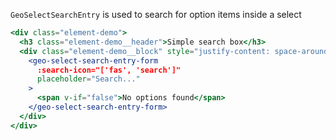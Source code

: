 `GeoSelectSearchEntry` is used to search for option items inside a select

```jsx
<div class="element-demo">
  <h3 class="element-demo__header">Simple search box</h3>
  <div class="element-demo__block" style="justify-content: space-around;">
    <geo-select-search-entry-form
      :search-icon="['fas', 'search']"
      placeholder="Search..."
    >
      <span v-if="false">No options found</span>
    </geo-select-search-entry-form>
  </div>
</div>
```
